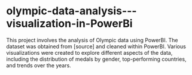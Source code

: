 # olympic-data-analysis---visualization-in-PowerBi
This project involves the analysis of Olympic data using PowerBI. The dataset was obtained from [source] and cleaned within PowerBI. Various visualizations were created to explore different aspects of the data, including the distribution of medals by gender, top-performing countries, and trends over the years.
